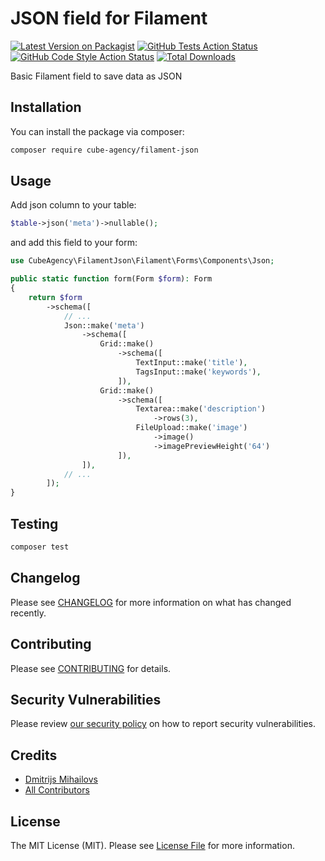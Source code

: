 # JSON field for Filament

[![Latest Version on Packagist](https://img.shields.io/packagist/v/cube-agency/filament-json.svg?style=flat-square)](https://packagist.org/packages/cube-agency/filament-json)
[![GitHub Tests Action Status](https://img.shields.io/github/actions/workflow/status/cube-agency/filament-json/run-tests.yml?branch=main&label=tests&style=flat-square)](https://github.com/cube-agency/filament-json/actions?query=workflow%3Arun-tests+branch%3Amain)
[![GitHub Code Style Action Status](https://img.shields.io/github/actions/workflow/status/cube-agency/filament-json/fix-php-code-style-issues.yml?branch=main&label=code%20style&style=flat-square)](https://github.com/cube-agency/filament-json/actions?query=workflow%3A"Fix+PHP+code+style+issues"+branch%3Amain)
[![Total Downloads](https://img.shields.io/packagist/dt/cube-agency/filament-json.svg?style=flat-square)](https://packagist.org/packages/cube-agency/filament-json)

Basic Filament field to save data as JSON

## Installation

You can install the package via composer:

```bash
composer require cube-agency/filament-json
```

## Usage

Add json column to your table:

```php
$table->json('meta')->nullable();
```

and add this field to your form:

```php
use CubeAgency\FilamentJson\Filament\Forms\Components\Json;

public static function form(Form $form): Form
{
    return $form
        ->schema([
            // ...
            Json::make('meta')
                ->schema([
                    Grid::make()
                        ->schema([
                            TextInput::make('title'),
                            TagsInput::make('keywords'),
                        ]),
                    Grid::make()
                        ->schema([
                            Textarea::make('description')
                                ->rows(3),
                            FileUpload::make('image')
                                ->image()
                                ->imagePreviewHeight('64')
                        ]),
                ]),
            // ...
        ]);
}
```

## Testing

```bash
composer test
```

## Changelog

Please see [CHANGELOG](CHANGELOG.md) for more information on what has changed recently.

## Contributing

Please see [CONTRIBUTING](.github/CONTRIBUTING.md) for details.

## Security Vulnerabilities

Please review [our security policy](../../security/policy) on how to report security vulnerabilities.

## Credits

- [Dmitrijs Mihailovs](https://github.com/dmitrijs.mihailovs)
- [All Contributors](../../contributors)

## License

The MIT License (MIT). Please see [License File](LICENSE.md) for more information.
